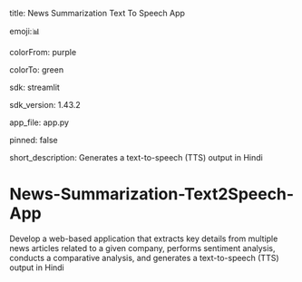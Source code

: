 title: News Summarization Text To Speech App

emoji:📊

colorFrom: purple

colorTo: green

sdk: streamlit

sdk_version: 1.43.2

app_file: app.py

pinned: false

short_description: Generates a text-to-speech (TTS) output in Hindi


# News-Summarization-Text2Speech-App
Develop a web-based application that extracts key details from multiple news articles related to a given company, performs sentiment analysis, conducts a comparative analysis, and generates a text-to-speech (TTS) output in Hindi
